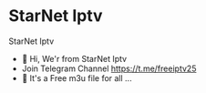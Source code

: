 # StarNet Iptv
StarNet Iptv
- 👋 Hi, We'r from StarNet Iptv
- Join Telegram Channel https://t.me/freeiptv25
- 👀 It's a Free m3u file for all ...



